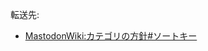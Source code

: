 <div>

転送先:

-   [MastodonWiki:カテゴリの方針#ソートキー](/MastodonWiki:%E3%82%AB%E3%83%86%E3%82%B4%E3%83%AA%E3%81%AE%E6%96%B9%E9%87%9D#.E3.82.BD.E3.83.BC.E3.83.88.E3.82.AD.E3.83.BC "MastodonWiki:カテゴリの方針")

</div>

<div>

</div>

